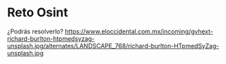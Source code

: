 # Reto Osint
¿Podrás resolverlo?
https://www.eloccidental.com.mx/incoming/gvhext-richard-burlton-htpmedsyzag-unsplash.jpg/alternates/LANDSCAPE_768/richard-burlton-HTpmedSyZag-unsplash.jpg
